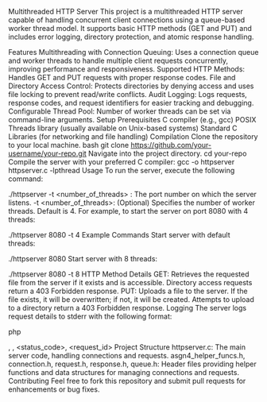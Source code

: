 Multithreaded HTTP Server
This project is a multithreaded HTTP server capable of handling concurrent client connections using a queue-based worker thread model. It supports basic HTTP methods (GET and PUT) and includes error logging, directory protection, and atomic response handling.

Features
Multithreading with Connection Queuing: Uses a connection queue and worker threads to handle multiple client requests concurrently, improving performance and responsiveness.
Supported HTTP Methods: Handles GET and PUT requests with proper response codes.
File and Directory Access Control: Protects directories by denying access and uses file locking to prevent read/write conflicts.
Audit Logging: Logs requests, response codes, and request identifiers for easier tracking and debugging.
Configurable Thread Pool: Number of worker threads can be set via command-line arguments.
Setup
Prerequisites
C compiler (e.g., gcc)
POSIX Threads library (usually available on Unix-based systems)
Standard C Libraries (for networking and file handling)
Compilation
Clone the repository to your local machine.
bash
git clone https://github.com/your-username/your-repo.git
Navigate into the project directory.
cd your-repo
Compile the server with your preferred C compiler:
gcc -o httpserver httpserver.c -lpthread
Usage
To run the server, execute the following command:

./httpserver <port> -t <number_of_threads>
<port>: The port number on which the server listens.
-t <number_of_threads>: (Optional) Specifies the number of worker threads. Default is 4.
For example, to start the server on port 8080 with 4 threads:

./httpserver 8080 -t 4
Example Commands
Start server with default threads:


./httpserver 8080
Start server with 8 threads:


./httpserver 8080 -t 8
HTTP Method Details
GET: Retrieves the requested file from the server if it exists and is accessible. Directory access requests return a 403 Forbidden response.
PUT: Uploads a file to the server. If the file exists, it will be overwritten; if not, it will be created. Attempts to upload to a directory return a 403 Forbidden response.
Logging
The server logs request details to stderr with the following format:

php

<operation>, <URI>, <status_code>, <request_id>
Project Structure
httpserver.c: The main server code, handling connections and requests.
asgn4_helper_funcs.h, connection.h, request.h, response.h, queue.h: Header files providing helper functions and data structures for managing connections and requests.
Contributing
Feel free to fork this repository and submit pull requests for enhancements or bug fixes.
